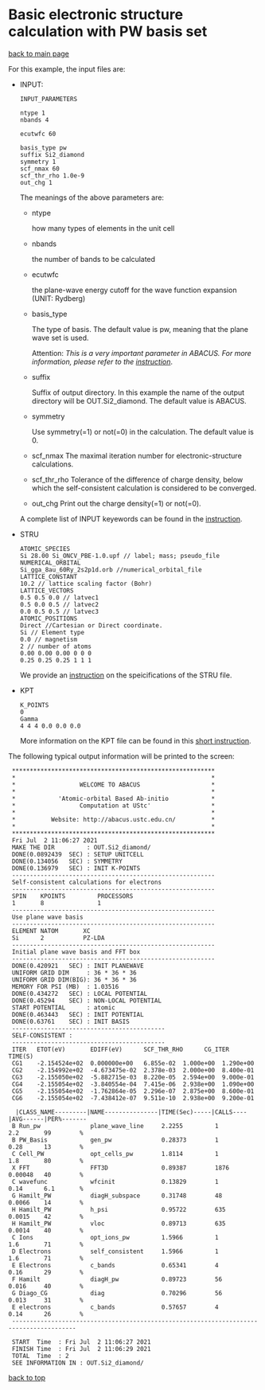 # Basic electronic structure calculation with PW basis set

[back to main page](../../README.md)

For this example, the input files are:
- INPUT:
    ```
    INPUT_PARAMETERS

    ntype 1
    nbands 4
    
    ecutwfc 60

    basis_type pw
    suffix Si2_diamond
    symmetry 1
    scf_nmax 60
    scf_thr_rho 1.0e-9
    out_chg 1
    ```

    The meanings of the above parameters are:

    - ntype

        how many types of elements in the unit cell

    - nbands

        the number of bands to be calculated

    - ecutwfc
        
        the plane-wave energy cutoff for the wave function expansion (UNIT: Rydberg)

    - basis_type
    
        The type of basis. The default value is pw, meaning that the plane wave set is used.

        Attention: *This is a very important parameter in ABACUS. For more information, please refer to the [instruction](../input-main.md)*.

    - suffix

        Suffix of output directory. In this example the name of the output directory will be OUT.Si2_diamond. The default value is ABACUS.
      
    - symmetry

        Use symmetry(=1) or not(=0) in the calculation. The default value is 0.

    - scf_nmax
        The maximal iteration number for electronic-structure calculations.
    - scf_thr_rho
        Tolerance of the difference of charge density, below which the self-consistent calculation is considered to be converged.
    - out_chg
        Print out the charge density(=1) or not(=0).

    A complete list of INPUT keyewords can be found in the [instruction](../input-main.md).

- STRU
    ```
    ATOMIC_SPECIES
    Si 28.00 Si_ONCV_PBE-1.0.upf // label; mass; pseudo_file
    NUMERICAL_ORBITAL
    Si_gga_8au_60Ry_2s2p1d.orb //numerical_orbital_file
    LATTICE_CONSTANT
    10.2 // lattice scaling factor (Bohr)
    LATTICE_VECTORS
    0.5 0.5 0.0 // latvec1
    0.5 0.0 0.5 // latvec2
    0.0 0.5 0.5 // latvec3
    ATOMIC_POSITIONS
    Direct //Cartesian or Direct coordinate.
    Si // Element type
    0.0 // magnetism
    2 // number of atoms
    0.00 0.00 0.00 0 0 0
    0.25 0.25 0.25 1 1 1
    ```
    We provide an [instruction](../input-stru.md) on the speicifications of the STRU file.

- KPT
    ```
    K_POINTS
    0
    Gamma
    4 4 4 0.0 0.0 0.0
    ```
    More information on the KPT file can be found in this [short instruction](../input-kpt).


The following typical output information will be printed to the screen:
```
 *********************************************************
 *                                                       *
 *                  WELCOME TO ABACUS                    *
 *                                                       *
 *            'Atomic-orbital Based Ab-initio            *
 *                  Computation at UStc'                 *
 *                                                       *
 *          Website: http://abacus.ustc.edu.cn/          *
 *                                                       *
 *********************************************************
 Fri Jul  2 11:06:27 2021
 MAKE THE DIR         : OUT.Si2_diamond/
 DONE(0.0892439  SEC) : SETUP UNITCELL
 DONE(0.134056   SEC) : SYMMETRY
 DONE(0.136979   SEC) : INIT K-POINTS
 ---------------------------------------------------------
 Self-consistent calculations for electrons
 ---------------------------------------------------------
 SPIN    KPOINTS         PROCESSORS  
 1       8               1           
 ---------------------------------------------------------
 Use plane wave basis
 ---------------------------------------------------------
 ELEMENT NATOM       XC          
 Si      2           PZ-LDA
 ---------------------------------------------------------
 Initial plane wave basis and FFT box
 ---------------------------------------------------------
 DONE(0.420921   SEC) : INIT PLANEWAVE
 UNIFORM GRID DIM     : 36 * 36 * 36
 UNIFORM GRID DIM(BIG): 36 * 36 * 36
 MEMORY FOR PSI (MB)  : 1.03516
 DONE(0.434272   SEC) : LOCAL POTENTIAL
 DONE(0.45294    SEC) : NON-LOCAL POTENTIAL
 START POTENTIAL      : atomic
 DONE(0.463443   SEC) : INIT POTENTIAL
 DONE(0.63761    SEC) : INIT BASIS
 -------------------------------------------
 SELF-CONSISTENT : 
 -------------------------------------------
 ITER   ETOT(eV)       EDIFF(eV)      SCF_THR_RHO      CG_ITER    TIME(S)    
 CG1    -2.154524e+02  0.000000e+00   6.855e-02  1.000e+00  1.290e+00  
 CG2    -2.154992e+02  -4.673475e-02  2.378e-03  2.000e+00  8.400e-01  
 CG3    -2.155050e+02  -5.882715e-03  8.220e-05  2.594e+00  9.000e-01  
 CG4    -2.155054e+02  -3.840554e-04  7.415e-06  2.938e+00  1.090e+00  
 CG5    -2.155054e+02  -1.762864e-05  2.296e-07  2.875e+00  8.600e-01  
 CG6    -2.155054e+02  -7.438412e-07  9.511e-10  2.938e+00  9.200e-01  

  |CLASS_NAME---------|NAME---------------|TIME(Sec)-----|CALLS----|AVG------|PER%-------
 B Run_pw              plane_wave_line     2.2255         1         2.2       99        %
 B PW_Basis            gen_pw              0.28373        1         0.28      13        %
 C Cell_PW             opt_cells_pw        1.8114         1         1.8       80        %
 X FFT                 FFT3D               0.89387        1876      0.00048   40        %
 C wavefunc            wfcinit             0.13829        1         0.14      6.1       %
 G Hamilt_PW           diagH_subspace      0.31748        48        0.0066    14        %
 H Hamilt_PW           h_psi               0.95722        635       0.0015    42        %
 H Hamilt_PW           vloc                0.89713        635       0.0014    40        %
 C Ions                opt_ions_pw         1.5966         1         1.6       71        %
 D Electrons           self_consistent     1.5966         1         1.6       71        %
 E Electrons           c_bands             0.65341        4         0.16      29        %
 F Hamilt              diagH_pw            0.89723        56        0.016     40        %
 G Diago_CG            diag                0.70296        56        0.013     31        %
 E electrons           c_bands             0.57657        4         0.14      26        %
 ----------------------------------------------------------------------------------------

 START  Time  : Fri Jul  2 11:06:27 2021
 FINISH Time  : Fri Jul  2 11:06:29 2021
 TOTAL  Time  : 2
 SEE INFORMATION IN : OUT.Si2_diamond/

```

[back to top](#Basic-electronic-structure-calculation-with-PW-basis-set)